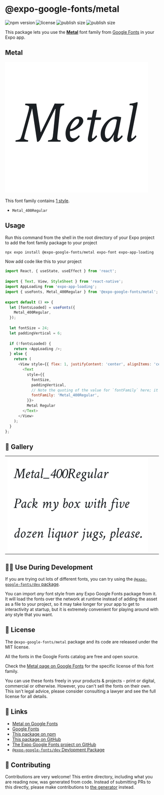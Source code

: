 # @expo-google-fonts/metal

![npm version](https://flat.badgen.net/npm/v/@expo-google-fonts/metal)
![license](https://flat.badgen.net/github/license/expo/google-fonts)
![publish size](https://flat.badgen.net/packagephobia/install/@expo-google-fonts/metal)
![publish size](https://flat.badgen.net/packagephobia/publish/@expo-google-fonts/metal)

This package lets you use the [**Metal**](https://fonts.google.com/specimen/Metal) font family from [Google Fonts](https://fonts.google.com/) in your Expo app.

## Metal

![Metal](./font-family.png)

This font family contains [1 style](#-gallery).

- `Metal_400Regular`

## Usage

Run this command from the shell in the root directory of your Expo project to add the font family package to your project
```sh
npx expo install @expo-google-fonts/metal expo-font expo-app-loading
```

Now add code like this to your project
```js
import React, { useState, useEffect } from 'react';

import { Text, View, StyleSheet } from 'react-native';
import AppLoading from 'expo-app-loading';
import { useFonts, Metal_400Regular } from '@expo-google-fonts/metal';

export default () => {
  let [fontsLoaded] = useFonts({
    Metal_400Regular,
  });

  let fontSize = 24;
  let paddingVertical = 6;

  if (!fontsLoaded) {
    return <AppLoading />;
  } else {
    return (
      <View style={{ flex: 1, justifyContent: 'center', alignItems: 'center' }}>
        <Text
          style={{
            fontSize,
            paddingVertical,
            // Note the quoting of the value for `fontFamily` here; it expects a string!
            fontFamily: 'Metal_400Regular',
          }}>
          Metal Regular
        </Text>
      </View>
    );
  }
};

```

## 🔡 Gallery


||||
|-|-|-|
|![Metal_400Regular](./Metal_400Regular.ttf.png)||||


## 👩‍💻 Use During Development

If you are trying out lots of different fonts, you can try using the [`@expo-google-fonts/dev` package](https://github.com/expo/google-fonts/tree/master/font-packages/dev#readme).

You can import *any* font style from any Expo Google Fonts package from it. It will load the fonts
over the network at runtime instead of adding the asset as a file to your project, so it may take longer
for your app to get to interactivity at startup, but it is extremely convenient
for playing around with any style that you want.

## 📖 License

The `@expo-google-fonts/metal` package and its code are released under the MIT license.

All the fonts in the Google Fonts catalog are free and open source.

Check the [Metal page on Google Fonts](https://fonts.google.com/specimen/Metal) for the specific license of this font family.

You can use these fonts freely in your products & projects - print or digital, commercial or otherwise. However, you can't sell the fonts on their own. This isn't legal advice, please consider consulting a lawyer and see the full license for all details.

## 🔗 Links

- [Metal on Google Fonts](https://fonts.google.com/specimen/Metal)
- [Google Fonts](https://fonts.google.com/)
- [This package on npm](https://www.npmjs.com/package/@expo-google-fonts/metal)
- [This package on GitHub](https://github.com/expo/google-fonts/tree/master/font-packages/metal)
- [The Expo Google Fonts project on GitHub](https://github.com/expo/google-fonts)
- [`@expo-google-fonts/dev` Devlopment Package](https://github.com/expo/google-fonts/tree/master/font-packages/dev)

## 🤝 Contributing

Contributions are very welcome! This entire directory, including what you are reading now, was generated from code. Instead of submitting PRs to this directly, please make contributions to [the generator](https://github.com/expo/google-fonts/tree/master/packages/generator) instead.
